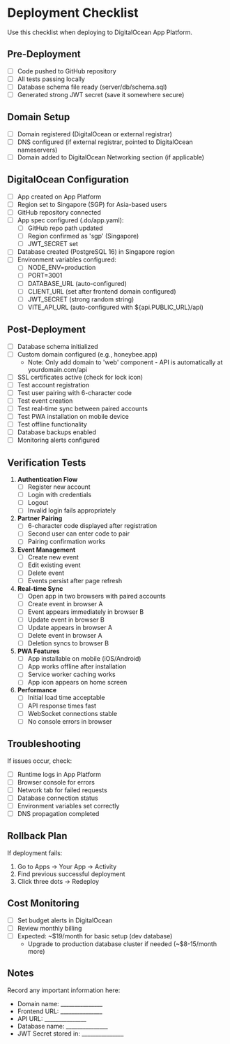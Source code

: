 # Deployment Checklist

Use this checklist when deploying to DigitalOcean App Platform.

## Pre-Deployment

- [ ] Code pushed to GitHub repository
- [ ] All tests passing locally
- [ ] Database schema file ready (server/db/schema.sql)
- [ ] Generated strong JWT secret (save it somewhere secure)

## Domain Setup

- [ ] Domain registered (DigitalOcean or external registrar)
- [ ] DNS configured (if external registrar, pointed to DigitalOcean nameservers)
- [ ] Domain added to DigitalOcean Networking section (if applicable)

## DigitalOcean Configuration

- [ ] App created on App Platform
- [ ] Region set to Singapore (SGP) for Asia-based users
- [ ] GitHub repository connected
- [ ] App spec configured (.do/app.yaml):
  - [ ] GitHub repo path updated
  - [ ] Region confirmed as 'sgp' (Singapore)
  - [ ] JWT_SECRET set
- [ ] Database created (PostgreSQL 16) in Singapore region
- [ ] Environment variables configured:
  - [ ] NODE_ENV=production
  - [ ] PORT=3001
  - [ ] DATABASE_URL (auto-configured)
  - [ ] CLIENT_URL (set after frontend domain configured)
  - [ ] JWT_SECRET (strong random string)
  - [ ] VITE_API_URL (auto-configured with ${api.PUBLIC_URL}/api)

## Post-Deployment

- [ ] Database schema initialized
- [ ] Custom domain configured (e.g., honeybee.app)
  - Note: Only add domain to 'web' component - API is automatically at yourdomain.com/api
- [ ] SSL certificates active (check for lock icon)
- [ ] Test account registration
- [ ] Test user pairing with 6-character code
- [ ] Test event creation
- [ ] Test real-time sync between paired accounts
- [ ] Test PWA installation on mobile device
- [ ] Test offline functionality
- [ ] Database backups enabled
- [ ] Monitoring alerts configured

## Verification Tests

1. **Authentication Flow**
   - [ ] Register new account
   - [ ] Login with credentials
   - [ ] Logout
   - [ ] Invalid login fails appropriately

2. **Partner Pairing**
   - [ ] 6-character code displayed after registration
   - [ ] Second user can enter code to pair
   - [ ] Pairing confirmation works

3. **Event Management**
   - [ ] Create new event
   - [ ] Edit existing event
   - [ ] Delete event
   - [ ] Events persist after page refresh

4. **Real-time Sync**
   - [ ] Open app in two browsers with paired accounts
   - [ ] Create event in browser A
   - [ ] Event appears immediately in browser B
   - [ ] Update event in browser B
   - [ ] Update appears in browser A
   - [ ] Delete event in browser A
   - [ ] Deletion syncs to browser B

5. **PWA Features**
   - [ ] App installable on mobile (iOS/Android)
   - [ ] App works offline after installation
   - [ ] Service worker caching works
   - [ ] App icon appears on home screen

6. **Performance**
   - [ ] Initial load time acceptable
   - [ ] API response times fast
   - [ ] WebSocket connections stable
   - [ ] No console errors in browser

## Troubleshooting

If issues occur, check:
- [ ] Runtime logs in App Platform
- [ ] Browser console for errors
- [ ] Network tab for failed requests
- [ ] Database connection status
- [ ] Environment variables set correctly
- [ ] DNS propagation completed

## Rollback Plan

If deployment fails:
1. Go to Apps → Your App → Activity
2. Find previous successful deployment
3. Click three dots → Redeploy

## Cost Monitoring

- [ ] Set budget alerts in DigitalOcean
- [ ] Review monthly billing
- [ ] Expected: ~$19/month for basic setup (dev database)
  - Upgrade to production database cluster if needed (~$8-15/month more)

## Notes

Record any important information here:
- Domain name: _______________
- Frontend URL: _______________
- API URL: _______________
- Database name: _______________
- JWT Secret stored in: _______________
